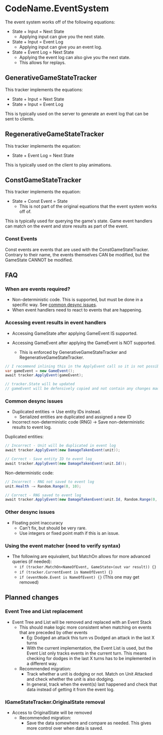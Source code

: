 # CodeName.EventSystem

The event system works off of the following equations:
- State + Input = Next State
  - Applying input can give you the next state.
- State + Input = Event Log
  - Applying input can give you an event log.
- State + Event Log = Next State
    - Applying the event log can also give you the next state.
    - This allows for replays.

## GenerativeGameStateTracker

This tracker implements the equations:
- State + Input = Next State
- State + Input = Event Log

This is typically used on the server to generate an event log that can be sent to clients.

## RegenerativeGameStateTracker

This tracker implements the equation:
- State + Event Log = Next State

This is typically used on the client to play animations.

## ConstGameStateTracker

This tracker implements the equation:
- State + Const Event = State
  - This is not part of the original equations that the event system works off of.

This is typically used for querying the game's state. Game event handlers can match on the event and store results as part of the event.

### Const Events

Const events are events that are used with the ConstGameStateTracker.
Contrary to their name, the events themselves CAN be modified, but the GameState CANNOT be modified.

## FAQ

### When are events required?

- Non-deterministic code. This is supported, but must be done in a specific way. See [common desync issues](#common-desync-issues).
- When event handlers need to react to events that are happening.

### Accessing event results in event handlers

- Accessing GameState after applying GameEvent IS supported.

- Accessing GameEvent after applying the GameEvent is NOT supported.
  - This is enforced by GenerativeGameStateTracker and RegenerativeGameStateTracker.

```cs
// I recommend inlining this in the ApplyEvent call so it is not possible to access gameEvent
var gameEvent = new GameEvent();
await tracker.ApplyEvent(gameEvent);

// tracker.State will be updated
// gameEvent will be defensively copied and not contain any changes made to the event
```

### Common desync issues

- Duplicated entities -> Use entity IDs instead.
  - Serialized entities are duplicated and assigned a new ID
- Incorrect non-deterministic code (RNG) -> Save non-deterministic results to event log.

Duplicated entities:
```cs
// Incorrect - Unit will be duplicated in event log
await tracker.ApplyEvent(new DamageTakenEvent(unit));

// Correct - Save entity ID to event log
await tracker.ApplyEvent(new DamageTakenEvent(unit.Id));
```

Non-deterministic code:
```cs
// Incorrect - RNG not saved to event log
unit.Health -= Random.Range(0, 10);

// Correct - RNG saved to event log
await tracker.ApplyEvent(new DamageTakenEvent(unit.Id, Random.Range(0, 10)));
```

### Other desync issues

- Floating point inaccuracy
  - Can't fix, but should be very rare.
  - Use integers or fixed point math if this is an issue.

### Using the event matcher (need to verify syntax)

- The following are equivalent, but MatchOn allows for more advanced queries (if needed):
  - `if (tracker.MatchOn<NameOfEvent, GameState>(out var result)) {}`
  - `if (tracker.CurrentEvent is NameOfEvent) {}`
  - `if (eventNode.Event is NameOfEvent) {}` (This one may get removed)

## Planned changes

### Event Tree and List replacement

- Event Tree and List will be removed and replaced with an Event Stack
  - This should make logic more consistent when matching on events that are preceded by other events
    - Eg: Dodged an attack this turn vs Dodged an attack in the last X turns
    - With the current implementation, the Event List is used, but the Event List only tracks events in the current turn. This means checking for dodges in the last X turns has to be implemented in a different way.
  - Recommended migration:
    - Track whether a unit is dodging or not. Match on Unit Attacked and check whether the unit is also dodging.
    - In general, track when the event(s) last happened and check that data instead of getting it from the event log.

### IGameStateTracker.OriginalState removal

- Access to OriginalState will be removed
  - Recommended migration:
    - Save the data somewhere and compare as needed. This gives more control over when data is saved.
